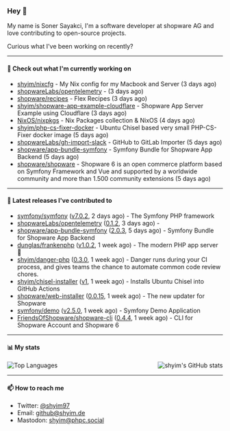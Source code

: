 ### Hey 👋

My name is Soner Sayakci, I'm a software developer at shopware AG and love contributing to open-source projects.

Curious what I've been working on recently?

---

#### 👷 Check out what I'm currently working on

- [shyim/nixcfg](https://github.com/shyim/nixcfg) - My Nix config for my Macbook and Server (3 days ago)
- [shopwareLabs/opentelemetry](https://github.com/shopwareLabs/opentelemetry) -  (3 days ago)
- [shopware/recipes](https://github.com/shopware/recipes) - Flex Recipes (3 days ago)
- [shyim/shopware-app-example-cloudflare](https://github.com/shyim/shopware-app-example-cloudflare) - Shopware App Server Example using Cloudflare (3 days ago)
- [NixOS/nixpkgs](https://github.com/NixOS/nixpkgs) - Nix Packages collection &amp; NixOS (4 days ago)
- [shyim/php-cs-fixer-docker](https://github.com/shyim/php-cs-fixer-docker) - Ubuntu Chisel based very small PHP-CS-Fixer docker image (5 days ago)
- [shopwareLabs/gh-import-slack](https://github.com/shopwareLabs/gh-import-slack) - GitHub to GitLab Importer (5 days ago)
- [shopware/app-bundle-symfony](https://github.com/shopware/app-bundle-symfony) - Symfony Bundle for Shopware App Backend (5 days ago)
- [shopware/shopware](https://github.com/shopware/shopware) - Shopware 6 is an open commerce platform based on Symfony Framework and Vue and supported by a worldwide community and more than 1.500 community extensions (5 days ago)

---

#### 🔭 Latest releases I've contributed to

- [symfony/symfony](https://github.com/symfony/symfony) ([v7.0.2](https://github.com/symfony/symfony/releases/tag/v7.0.2), 2 days ago) - The Symfony PHP framework
- [shopwareLabs/opentelemetry](https://github.com/shopwareLabs/opentelemetry) ([0.1.2](https://github.com/shopwareLabs/opentelemetry/releases/tag/0.1.2), 3 days ago) - 
- [shopware/app-bundle-symfony](https://github.com/shopware/app-bundle-symfony) ([2.0.3](https://github.com/shopware/app-bundle-symfony/releases/tag/2.0.3), 5 days ago) - Symfony Bundle for Shopware App Backend
- [dunglas/frankenphp](https://github.com/dunglas/frankenphp) ([v1.0.2](https://github.com/dunglas/frankenphp/releases/tag/v1.0.2), 1 week ago) - The modern PHP app server 🧟
- [shyim/danger-php](https://github.com/shyim/danger-php) ([0.3.0](https://github.com/shyim/danger-php/releases/tag/0.3.0), 1 week ago) - Danger runs during your CI process, and gives teams the chance to automate common code review chores.
- [shyim/chisel-installer](https://github.com/shyim/chisel-installer) ([v1](https://github.com/shyim/chisel-installer/releases/tag/v1), 1 week ago) - Installs Ubuntu Chisel into GitHub Actions
- [shopware/web-installer](https://github.com/shopware/web-installer) ([0.0.15](https://github.com/shopware/web-installer/releases/tag/0.0.15), 1 week ago) - The new updater for Shopware
- [symfony/demo](https://github.com/symfony/demo) ([v2.5.0](https://github.com/symfony/demo/releases/tag/v2.5.0), 1 week ago) - Symfony Demo Application
- [FriendsOfShopware/shopware-cli](https://github.com/FriendsOfShopware/shopware-cli) ([0.4.4](https://github.com/FriendsOfShopware/shopware-cli/releases/tag/0.4.4), 1 week ago) - CLI for Shopware Account and Shopware 6

---

#### 📊 My stats

<img align="right" alt="shyim's GitHub stats" src="https://github-readme-stats.vercel.app/api?username=shyim&count_private=1&show_icons=true&" />

![Top Languages](https://github-readme-stats.vercel.app/api/top-langs/?username=shyim)

---

#### 📫 How to reach me

- Twitter: [@shyim97](https://twitter.com/shyim97)
- Email: [github@shyim.de](mailto://github@shyim.de)
- Mastodon: <a rel="me" href="https://phpc.social/@shyim">shyim@phpc.social</a>

